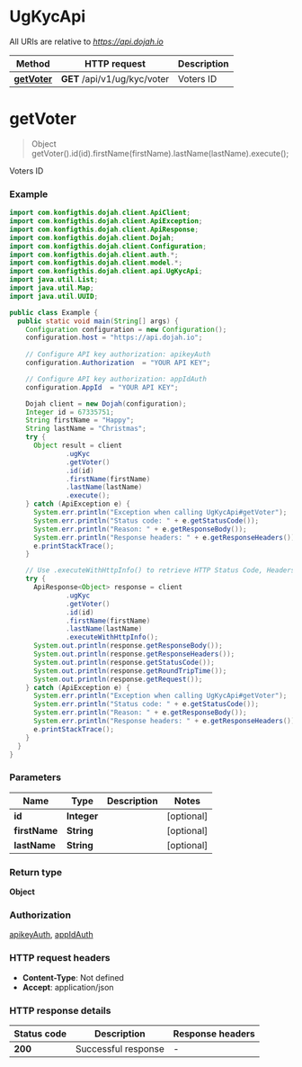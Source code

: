 # UgKycApi

All URIs are relative to *https://api.dojah.io*

| Method | HTTP request | Description |
|------------- | ------------- | -------------|
| [**getVoter**](UgKycApi.md#getVoter) | **GET** /api/v1/ug/kyc/voter | Voters ID |


<a name="getVoter"></a>
# **getVoter**
> Object getVoter().id(id).firstName(firstName).lastName(lastName).execute();

Voters ID

### Example
```java
import com.konfigthis.dojah.client.ApiClient;
import com.konfigthis.dojah.client.ApiException;
import com.konfigthis.dojah.client.ApiResponse;
import com.konfigthis.dojah.client.Dojah;
import com.konfigthis.dojah.client.Configuration;
import com.konfigthis.dojah.client.auth.*;
import com.konfigthis.dojah.client.model.*;
import com.konfigthis.dojah.client.api.UgKycApi;
import java.util.List;
import java.util.Map;
import java.util.UUID;

public class Example {
  public static void main(String[] args) {
    Configuration configuration = new Configuration();
    configuration.host = "https://api.dojah.io";
    
    // Configure API key authorization: apikeyAuth
    configuration.Authorization  = "YOUR API KEY";

    // Configure API key authorization: appIdAuth
    configuration.AppId  = "YOUR API KEY";

    Dojah client = new Dojah(configuration);
    Integer id = 67335751;
    String firstName = "Happy";
    String lastName = "Christmas";
    try {
      Object result = client
              .ugKyc
              .getVoter()
              .id(id)
              .firstName(firstName)
              .lastName(lastName)
              .execute();
    } catch (ApiException e) {
      System.err.println("Exception when calling UgKycApi#getVoter");
      System.err.println("Status code: " + e.getStatusCode());
      System.err.println("Reason: " + e.getResponseBody());
      System.err.println("Response headers: " + e.getResponseHeaders());
      e.printStackTrace();
    }

    // Use .executeWithHttpInfo() to retrieve HTTP Status Code, Headers and Request
    try {
      ApiResponse<Object> response = client
              .ugKyc
              .getVoter()
              .id(id)
              .firstName(firstName)
              .lastName(lastName)
              .executeWithHttpInfo();
      System.out.println(response.getResponseBody());
      System.out.println(response.getResponseHeaders());
      System.out.println(response.getStatusCode());
      System.out.println(response.getRoundTripTime());
      System.out.println(response.getRequest());
    } catch (ApiException e) {
      System.err.println("Exception when calling UgKycApi#getVoter");
      System.err.println("Status code: " + e.getStatusCode());
      System.err.println("Reason: " + e.getResponseBody());
      System.err.println("Response headers: " + e.getResponseHeaders());
      e.printStackTrace();
    }
  }
}

```

### Parameters

| Name | Type | Description  | Notes |
|------------- | ------------- | ------------- | -------------|
| **id** | **Integer**|  | [optional] |
| **firstName** | **String**|  | [optional] |
| **lastName** | **String**|  | [optional] |

### Return type

**Object**

### Authorization

[apikeyAuth](../README.md#apikeyAuth), [appIdAuth](../README.md#appIdAuth)

### HTTP request headers

 - **Content-Type**: Not defined
 - **Accept**: application/json

### HTTP response details
| Status code | Description | Response headers |
|-------------|-------------|------------------|
| **200** | Successful response |  -  |

